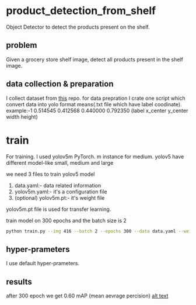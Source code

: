 # product_detection_from_shelf
Object Detector to detect the products present on the shelf.

## problem 
Given a grocery store shelf image, detect all products present in the shelf image.

## data collection & preparation
I collect dataset from [this](https://github.com/gulvarol/grocerydataset) repo.
for data prepration I crate one script which convert data into yolo format means(.txt file which have label coodinate).
example:-1 0.514545 0.412568 0.440000 0.792350 (label x_center y_center width  height)

# train
For training. I used yolov5m PyTorch. m instance for medium.
yolov5 have different model-like small, medium and large 

we need 3 files to train yolov5 model

1. data.yaml:- data related information
2. yolov5m.yaml:- it's a configuration file
3. (optional) yolov5m.pt:- it's weight file

yolov5m.pt file is used for transfer learning.

train model on 300 epochs and the batch size is 2
```bash
python train.py --img 416 --batch 2 --epochs 300 --data data.yaml --weights yolov5m.pt --cfg yolov5m.yaml
```
## hyper-prameters
 I use default hyper-prameters.

## results
after 300 epoch we get 0.60 mAP (mean aevrage percision)
[alt text](https://github.com/omkarsingh1008/product_detection_from_shelf/blob/main/model_training_files/runs/train/exp/results.png)

